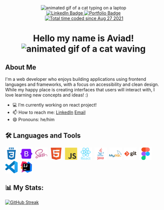 <div id="header" align="center">
  <img src="https://media.giphy.com/media/v1.Y2lkPTc5MGI3NjExN2EzaDZiMnV2cHMyOGJtaXM0bXcwdG93ZjFtc3JkdjVlbjYxc2syeSZlcD12MV9pbnRlcm5hbF9naWZfYnlfaWQmY3Q9cw/WUlplcMpOCEmTGBtBW/giphy.gif" alt="animated gif of a cat typing on a laptop" width="200" />
  <div id="badges">
    <a href="https://www.linkedin.com/in/aviad-churaman/" target="_blank">
      <img src="https://img.shields.io/badge/LinkedIn-blue?style=for-the-badge&logo=linkedin&logoColor=white" alt="LinkedIn Badge"/>
    </a>
    <a href="https://jewelsonmyjeans.github.io/portfolio/" target="_blank">
      <img src="https://img.shields.io/badge/My Portfolio-purple?style=for-the-badge&logo=files&logoColor=white" alt="Portfolio Badge"/>
    </a>
  </div>
  <img src="https://komarev.com/ghpvc/?username=jewelsonmyjeans&style=flat-square&color=red" alt=""/>
  <a href="https://wakatime.com/@8f1c83e4-0c95-4158-a5f8-a1af308a40a6"><img src="https://wakatime.com/badge/user/8f1c83e4-0c95-4158-a5f8-a1af308a40a6.svg" alt="Total time coded since Aug 27 2021" /></a>
  <h1> Hello my name is Aviad! <img src="https://media0.giphy.com/media/xAqHUL21pMHe0/giphy.webp?cid=ecf05e475up5uxbcoj8fnypzp8hido5wg8faik3ox2jgxfno&rid=giphy.webp&ct=s" alt="animated gif of a cat waving" width="50"> </h1>
</div>


## About Me
I'm a web developer who enjoys building applications using frontend languages and frameworks, with a focus on accessibility and clean design. While my happy place is creating interfaces that users will interact with, I love learning new concepts and ideas! :)

- 💻 I’m currently working on react project!
- 📫 How to reach me: [LinkedIn](https://www.linkedin.com/in/aviad-churaman-80b248209/) [Email](mailto:aviadchuraman@gmail.com)
- 😄 Pronouns: he/him

## :hammer_and_wrench: Languages and Tools

<div>
  <img src="https://github.com/devicons/devicon/blob/master/icons/css3/css3-plain-wordmark.svg"  title="CSS3" alt="CSS" width="40" height="40"/>&nbsp;
  <img src="https://github.com/devicons/devicon/blob/master/icons/bootstrap/bootstrap-original.svg"  title="Bootstrap" alt="Bootstrap" width="40" height="40"/>&nbsp;
  <img src="https://github.com/devicons/devicon/blob/master/icons/sass/sass-original.svg" title="SASS" alt="SASS" width="40" 
height="40"/>&nbsp;
  <img src="https://github.com/devicons/devicon/blob/master/icons/html5/html5-original.svg" title="HTML5" alt="HTML" width="40" height="40"/>&nbsp;
  <img src="https://github.com/devicons/devicon/blob/master/icons/javascript/javascript-original.svg" title="JavaScript" alt="JavaScript" width="40" height="40"/>&nbsp;
    <img src="https://github.com/devicons/devicon/blob/master/icons/react/react-original-wordmark.svg" title="React" alt="React" width="40" height="40"/>&nbsp;
  <img src="https://github.com/devicons/devicon/blob/master/icons/java/java-original-wordmark.svg" title="Java" alt="Java" width="40" height="40"/>&nbsp;
  <img src="https://github.com/devicons/devicon/blob/master/icons/mysql/mysql-original-wordmark.svg" title="MySQL" alt="MySQL" width="40" height="40"/>&nbsp;
  <img src="https://github.com/devicons/devicon/blob/master/icons/git/git-original-wordmark.svg" title="Git" **alt="Git" width="40" height="40"/>&nbsp;
  <img src="https://github.com/devicons/devicon/blob/master/icons/figma/figma-original.svg" title="Figma" alt="Figma" width="40" height="40"/>&nbsp;
  <img src="https://github.com/devicons/devicon/blob/master/icons/vscode/vscode-original.svg" title="VS Code" alt="VS Code" width="40" height="40"/>&nbsp;
  <img src="https://github.com/devicons/devicon/blob/master/icons/intellij/intellij-original.svg" title="IntelliJ" alt="IntelliJ" width="40" height="40"/>&nbsp;
</div>

## 📊 My Stats:

[![GitHub Streak](https://streak-stats.demolab.com?user=jewelsonmyjeans&theme=dark&hide_border=true&exclude_days=Sun%2CSat&fire=B284EB&ring=B284EB&currStreakLabel=9F6DEB)](https://git.io/streak-stats)

